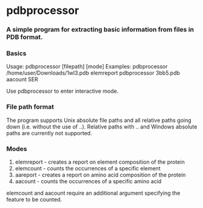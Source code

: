 # pdbprocessor
### A simple program for extracting basic information from files in PDB format.

### Basics
Usage:
    pdbprocessor [filepath] [mode]
Examples:
    pdbprocessor /home/user/Downloads/1wl3.pdb elemreport
    pdbprocessor 3bb5.pdb aacount SER
    
Use
    pdbprocessor
to enter interactive mode.
    
### File path format
The program supports Unix absolute file paths and all relative paths going down (i.e. without the use of ..). Relative paths with .. and Windows absolute paths are currently not supported.

### Modes
1. elemreport - creates a report on element composition of the protein
2. elemcount - counts the occurrences of a specific element
3. aareport - creates a report on amino acid composition of the protein
4. aacount - counts the occurrences of a specific amino acid

elemcount and aacount require an additional argument specifying the feature to be counted.
